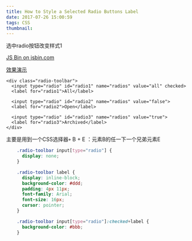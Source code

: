 ```yaml
---
title: How to Style a Selected Radio Buttons Label
date: 2017-07-26 15:00:59
tags: CSS
thumbnail:
---
```

选中radio按钮改变样式1

<a class="jsbin-embed" href="http://jsbin.com/katemofega/2/embed?output">JS Bin on jsbin.com</a><script src="http://static.jsbin.com/js/embed.min.js?4.0.4"></script>

[效果演示](http://jsbin.com/katemofega/2/edit?html,css,output)

```markup
<div class="radio-toolbar">
  <input type="radio" id="radio1" name="radios" value="all" checked>
  <label for="radio1">All</label>

  <input type="radio" id="radio2" name="radios" value="false">
  <label for="radio2">Open</label>

  <input type="radio" id="radio3" name="radios" value="true">
  <label for="radio3">Archived</label>
</div>
```

主要是用到一个CSS选择器`+` 
B + E ：元素B的任一下一个兄弟元素E

```css
    .radio-toolbar input[type="radio"] {
      display: none;
    }

    .radio-toolbar label {
      display: inline-block;
      background-color: #ddd;
      padding: 4px 11px;
      font-family: Arial;
      font-size: 16px;
      cursor: pointer;
    }

    .radio-toolbar input[type="radio"]:checked+label {
      background-color: #bbb;
    }
```


